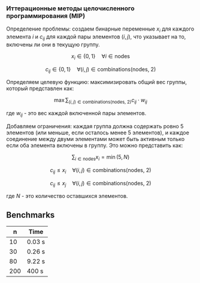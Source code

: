 ### Иттерационные методы целочисленного программирования (MIP)

Определение проблемы: создаем бинарные переменные $x_i$ для каждого элемента $i$ и $c_{ij}$ для каждой пары элементов $(i, j)$, что указывает на то, включены ли они в текущую группу. 

$$x_i \in \{0, 1\} \quad \forall i \in \text{{nodes}}$$

$$c_{ij} \in \{0, 1\} \quad \forall (i, j) \in \text{{combinations(nodes, 2)}}$$


Определяем целевую функцию: максимизировать общий вес группы, который представлен как:

$$\max \sum_{(i,j) \in \text{{combinations(nodes, 2)}}} c_{ij} \cdot w_{ij}$$



где $w_{ij}$ - это вес каждой включенной пары элементов.

Добавляем ограничения: каждая группа должна содержать ровно 5 элементов (или меньше, если осталось менее 5 элементов), и каждое соединение между двуми элементами может быть активным только если оба элемента включены в группу. Это можно представить как:

$$\sum_{i \in \text{{nodes}}} x_i = \min(5, N)$$


$$c_{ij} \leq x_i \quad \forall (i, j) \in \text{{combinations(nodes, 2)}}$$

$$c_{ij} \leq x_j \quad \forall (i, j) \in \text{{combinations(nodes, 2)}}$$


где $N$ - это количество оставшихся элементов.

## Benchmarks

| n  | Time   |
|-----|--------|
| 10  | 0.03 s |
| 30  | 0.26 s |
| 80  | 9.22 s |
| 200 | 400 s  |
